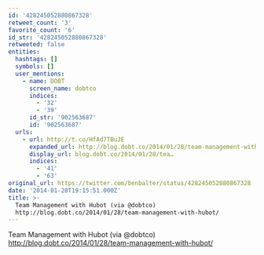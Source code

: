 ```yaml
---
id: '428245052880867328'
retweet_count: '3'
favorite_count: '6'
id_str: '428245052880867328'
retweeted: false
entities:
  hashtags: []
  symbols: []
  user_mentions:
    - name: DOBT
      screen_name: dobtco
      indices:
        - '32'
        - '39'
      id_str: '902563687'
      id: '902563687'
  urls:
    - url: http://t.co/HfAd7TBuJE
      expanded_url: http://blog.dobt.co/2014/01/28/team-management-with-hubot/
      display_url: blog.dobt.co/2014/01/28/tea…
      indices:
        - '41'
        - '63'
original_url: https://twitter.com/benbalter/status/428245052880867328
date: '2014-01-28T19:15:51.000Z'
title: >-
  Team Management with Hubot (via @dobtco)
  http://blog.dobt.co/2014/01/28/team-management-with-hubot/
---
```


Team Management with Hubot (via @dobtco) http://blog.dobt.co/2014/01/28/team-management-with-hubot/